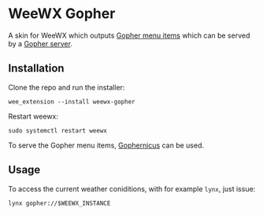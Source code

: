 # WeeWX Gopher

A skin for WeeWX which outputs [Gopher menu items](https://en.wikipedia.org/wiki/Gopher_(protocol)#Source_code_of_a_menu) which can be served by a [Gopher server](https://github.com/gophernicus/gophernicus).

## Installation

Clone the repo and run the installer:
```
wee_extension --install weewx-gopher
```

Restart weewx:
```
sudo systemctl restart weewx
```

To serve the Gopher menu items, [Gophernicus](https://github.com/gophernicus/gophernicus) can be used.

## Usage

To access the current weather coniditions, with for example `lynx`, just issue:
```
lynx gopher://$WEEWX_INSTANCE
```
